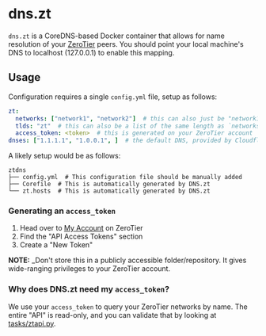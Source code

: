 # dns.zt

`dns.zt` is a CoreDNS-based Docker container that allows for name resolution of your [ZeroTier][zt] peers. You should point your local machine's DNS to localhost (127.0.0.1) to enable this mapping.

## Usage

Configuration requires a single `config.yml` file, setup as follows:

```yaml
zt:
  networks: ["network1", "network2"]  # this can also just be "network1"
  tlds: "zt"  # this can also be a list of the same length as `networks`
  access_token: <token>  # this is generated on your ZeroTier account
dnses: ["1.1.1.1", "1.0.0.1", ]  # the default DNS, provided by Cloudflare
```

A likely setup would be as follows:
```
ztdns
├── config.yml  # This configuration file should be manually added
├── Corefile  # This is automatically generated by DNS.zt
└── zt.hosts  # This is automatically generated by DNS.zt
```

### Generating an `access_token`

1. Head over to [My Account](https://my.zerotier.com/account) on ZeroTier
1. Find the "API Access Tokens" section
1. Create a "New Token"

**NOTE:** _Don't store this in a publicly accessible folder/repository. It gives wide-ranging privileges to your ZeroTier account.

### Why does DNS.zt need my `access_token`?

We use your `access_token` to query your ZeroTier networks by name. The entire "API" is read-only, and you can validate that by looking at [tasks/ztapi.py](root/app/tasks/ztapi.py).

<!-- https://ragingtiger.github.io/2020/01/03/docker-local-dns/ -->
<!-- https://github.com/coredns/deployment/blob/aba0245/docker/dns.yml -->

[zt]: https://zerotier.com